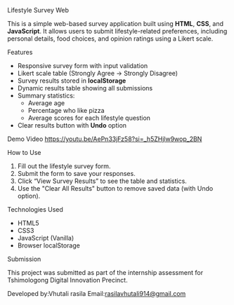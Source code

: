 Lifestyle Survey Web

This is a simple web-based survey application built using **HTML**, **CSS**, and **JavaScript**. It allows users to submit lifestyle-related preferences, including personal details, food choices, and opinion ratings using a Likert scale.

 Features

- Responsive survey form with input validation
- Likert scale table (Strongly Agree → Strongly Disagree)
- Survey results stored in **localStorage**
- Dynamic results table showing all submissions
- Summary statistics:
  - Average age
  - Percentage who like pizza
  - Average scores for each lifestyle question
- Clear results button with **Undo** option

Demo Video
https://youtu.be/AePn33jFz58?si=_h5ZHjlw9wop_2BN

 How to Use

1. Fill out the lifestyle survey form.
2. Submit the form to save your responses.
3. Click “View Survey Results” to see the table and statistics.
4. Use the "Clear All Results" button to remove saved data (with Undo option).

 Technologies Used

- HTML5
- CSS3
- JavaScript (Vanilla)
- Browser localStorage

Submission

This project was submitted as part of the internship assessment for Tshimologong Digital Innovation Precinct.


Developed by:Vhutali rasila
Email:rasilavhutali914@gmail.com
